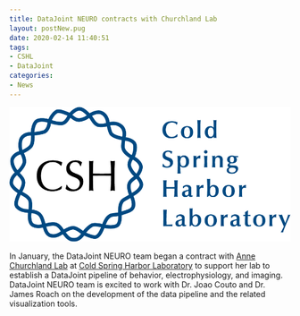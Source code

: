 ```yaml
---
title: DataJoint NEURO contracts with Churchland Lab
layout: postNew.pug
date: 2020-02-14 11:40:51
tags:
- CSHL
- DataJoint
categories: 
- News
---
```


![](/static/posts/DataJoint-NEURO-contracts-with-Churchland-Lab/cshl-logo.png)

In January, the DataJoint NEURO team began a contract with [Anne Churchland Lab](http://churchlandlab.labsites.cshl.edu/) at [Cold Spring Harbor Laboratory](https://www.cshl.edu/) to support her lab to establish a DataJoint pipeline of behavior, electrophysiology, and imaging. DataJoint NEURO team is excited to work with Dr. Joao Couto and Dr. James Roach on the development of the data pipeline and the related visualization tools.
